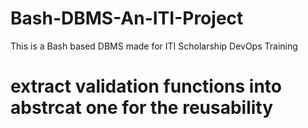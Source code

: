 # Bash-DBMS-An-ITI-Project
This is a Bash based DBMS made for ITI Scholarship DevOps Training


# extract validation functions into abstrcat one for the reusability
